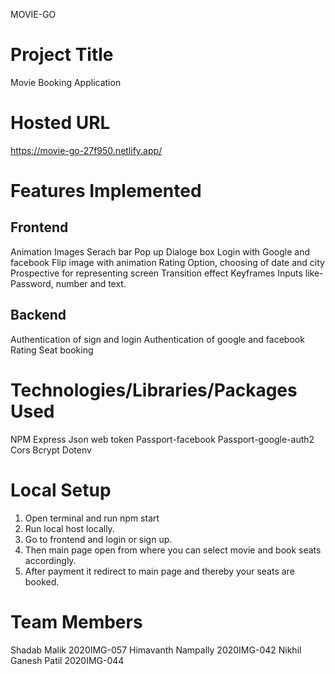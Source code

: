 MOVIE-GO
# Project Title

Movie Booking Application

# Hosted URL
https://movie-go-27f950.netlify.app/

# Features Implemented

## Frontend
Animation
Images 
Serach bar
Pop up Dialoge box
Login with Google and facebook
Flip image with animation
Rating Option, choosing of date and city
Prospective for representing screen
Transition effect
Keyframes
Inputs like- Password, number and text.
  
## Backend
Authentication of sign and login
Authentication of google and facebook
Rating
Seat booking



# Technologies/Libraries/Packages Used
NPM 
Express
Json web token
Passport-facebook
Passport-google-auth2
Cors
Bcrypt
Dotenv

# Local Setup
1.	Open terminal and run npm start
2.	Run local host locally.
3.	Go to frontend and login or sign up.
4.	Then main page open from where you can select movie and book seats accordingly.
5.	After payment it redirect to main page and thereby your seats are booked.


# Team Members
Shadab Malik 2020IMG-057
Himavanth Nampally 2020IMG-042
Nikhil Ganesh Patil 2020IMG-044
